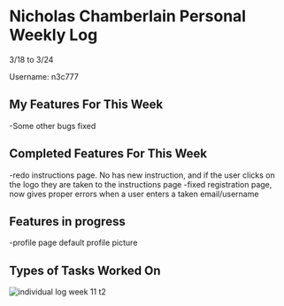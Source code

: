 # Nicholas Chamberlain Personal Weekly Log

3/18 to 3/24

Username: n3c777

## My Features For This Week

-Some other bugs fixed

## Completed Features For This Week

-redo instructions page. No has new instruction, and if the user clicks on the logo they are taken to the instructions page
-fixed registration page, now gives proper errors when a user enters a taken email/username

## Features in progress

-profile page default profile picture

## Types of Tasks Worked On

![individual log week 11 t2](https://i.postimg.cc/1RvjwqR5/March-24.png)

